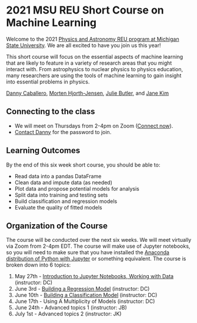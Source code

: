 # 2021 MSU REU Short Course on Machine Learning

Welcome to the 2021 [Physics and Astronomy REU program at Michigan State University](http://pa.msu.edu). We are all excited to have you join us this year!

This short course will focus on the essential aspects of machine learning that are likely to feature in a variety of research areas that you might interact with. From astrophysics to nuclear physics to physics education, many researchers are using the tools of machine learning to gain insight into essential problems in physics.

[Danny Caballero](https://dannycab.github.io), [Morten Hjorth-Jensen](http://mhjgit.github.io/info/doc/web/), [Julie Butler](https://www.linkedin.com/in/julie-butler-hartley-4b2741103), and [Jane Kim](https://www.linkedin.com/in/jane-m-kim)

## Connecting to the class

* We will meet on Thursdays from 2-4pm on Zoom ([Connect now](https://msu.zoom.us/j/93771741855)).
* [Contact Danny](mailto:caball14@msu.edu) for the password to join.

## Learning Outcomes

By the end of this six week short course, you should be able to:

* Read data into a pandas DataFrame
* Clean data and impute data (as needed)
* Plot data and propose potential models for analysis
* Split data into training and testing sets
* Build classification and regression models
* Evaluate the quality of fitted models

## Organization of the Course

The course will be conducted over the next six weeks. We will meet virtually via Zoom from 2-4pm EDT. The course will make use of Jupyter notebooks, so you will need to make sure that you have installed the [Anaconda distribution of Python with Jupyter](https://www.anaconda.com/products/individual) or something equivalent. The course is broken down into 6 topics:

1. May 27th - [Introduction to Jupyter Notebooks, Working with Data](./notebooks/day-1/Day-1_Exploring-data-with-Pandas.ipynb) (instructor: DC)
2. June 3rd - [Building a Regression Model](./notebooks/day-2/Day-2_Multiple_Regression.ipynb) (instructor: DC)
3. June 10th - [Building a Classification Model](./notebooks/day-3/day-3_KNN_classification.ipynb) (instructor: DC)
4. June 17th - Using A Multiplicity of Models (instructor: DC)
5. June 24th - Advanced topics 1 (instructor: JB)
6. July 1st - Advanced topics 2 (instructor: JK)
